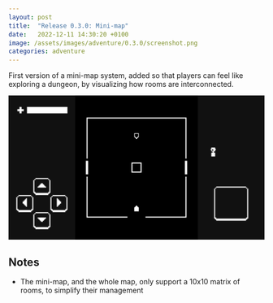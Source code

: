 ```yaml
---
layout: post
title:  "Release 0.3.0: Mini-map"
date:   2022-12-11 14:30:20 +0100
image: /assets/images/adventure/0.3.0/screenshot.png
categories: adventure
---
```


First version of a mini-map system, added so that players can feel like exploring a dungeon, by visualizing how rooms
are interconnected.

![Screenshot](/assets/images/adventure/0.3.0/capture.gif)

## Notes

* The mini-map, and the whole map, only support a 10x10 matrix of rooms, to simplify their management
